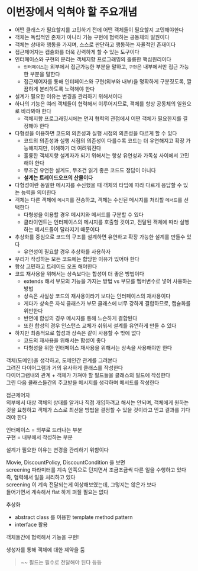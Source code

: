 # 이번장에서 익혀야 할 주요개념
- 어떤 클래스가 필요할지를 고민하기 전에 어떤 객체들이 필요할지 고민해야한다
- 객체는 독립적인 존재가 아니라 기능 구현에 협력하는 공동체의 일원이다
- 객체는 상태와 행동을 가지며, 스스로 판단하고 행동하는 자율적인 존재이다
- 접근제어자는 캡슐화를 더욱 강력하게 할 수 있는 도구이다
- 인터페이스와 구현의 분리는 객체지향 프로그래밍의 훌륭한 핵심원리이다
  - `인터페이스`는 외부에서 접근가능한 부분을 말하고, `구현`은 내부에서만 접근 가능한 부분을 말한다
  - 접근제어자를 통해 인터페이스와 구현(외부와 내부)을 명확하게 구분짓도록, 깔끔하게 분리하도록 노력해야 한다
- 설계가 필요한 이유는 변경을 관리하기 위해서이다
- 하나의 기능은 여러 객체들이 협력해서 이루어지므로, 객체를 항상 공동체의 일원으로 바라봐야 한다
  - 객체지향 프로그래밍시에는 먼저 협력의 관점에서 어떤 객체가 필요한지를 결정해야 한다
- 다형성을 이용하면 코드의 의존성과 실행 시점의 의존성을 다르게 할 수 있다
  - 코드의 의존성과 실행 시점의 의존성이 다를수록 코드는 더 유연해지고 확장 가능해지지만, 이해하기 더 여려워진다
  - 훌륭한 객체지향 설계자가 되기 위해서는 항상 유연성과 가독성 사이에서 고민해야 한다
  - 무조건 유연한 설계도, 무조건 읽기 좋은 코드도 정답이 아니다
  - **설계는 트레이드오프의 산물이다**
- 다형성이란 동일한 메시지를 수신했을 때 객체의 타입에 따라 다르게 응답할 수 있는 능력을 의미한다
- 객체는 다른 객체에 `메시지`를 전송하고, 객체는 수신된 메시지를 처리할 `메서드`를 선택한다
  - 다형성을 이용할 경우 메시지와 메서드를 구분할 수 있다
  - 클라이언트는 인터페이스의 메시지를 호출할 것이고, 전달된 객체에 따라 실행하는 메서드들이 달라지기 때문이다
- 추상화를 중심으로 코드의 구조를 설계하면 유연하고 확장 가능한 설계를 만들수 있다
  - 유연성이 필요할 경우 추상화를 사용하자
- 우리가 작성하는 모든 코드에는 합당한 이유가 있어야 한다
- 항상 고민하고 트레이드 오프 해야한다
- 코드 재사용을 위해서는 상속보다는 합성이 더 좋은 방법이다
  - extends 해서 부모의 기능을 가지는 방법 vs 부모를 멤버변수로 넣어 사용하는 방법
  - 상속은 사실상 코드의 재사용이라기 보다는 인터페이스의 재사용이다
  - 게다가 상속은 자식 클래스가 부모 클래스에 너무 강하게 결합하므로, 캡슐화를 위반한다
  - 반면에 합성의 경우 메시지를 통해 느슨하게 결합된다
  - 또한 합성의 경우 인스턴스 교체가 쉬워서 설계를 유연하게 만들 수 있다
- 하지만 최종적으로 합성과 상속은 같이 사용할 수 밖에 없다
  - 코드의 재사용을 위해서는 합성이 좋다
  - 다형성을 위한 인터페이스 재사용을 위해서는 상속을 사용해야만 한다

객체(도메인)을 생각하고, 도메인간 관계를 그려본다  
그려진 다이어그램과 거의 유사하게 클래스를 작성한다  
다이어그램내의 관계 + 객체가 가져야 할 필드들을 클래스의 필드에 작성한다  
그린 다음 클래스들간의 주고받을 메시지를 생각하며 메서드를 작성한다  

접근제어자  
외부에서 대상 객체의 상태를 알거나 직접 개입하려고 해서는 안되며, 객체에게 원하는 것을 요청하고 객체가 스스로 최선을 방법을 결정할 수 있을 것이라고 믿고 결과를 기다려야 한다  

인터페이스 = 외부로 드러나는 부분  
구현 = 내부에서 작성하는 부분  

설계가 필요한 이유는 변경을 관리하기 위함이다     

Movie, DiscountPolicy, DiscountCondition 을 보면  
screening 파라미터를 계속 안쪽으로 던지면서 조금조금씩 다른 일을 수행하고 있다  
즉, 협력해서 일을 처리하고 있다  
screening 이 계속 전달되는게 이상해보였는데, 그렇지는 않은가 보다  
들어가면서 계속해서 flat 하게 펴질 필요는 없다  

추상화
- abstract class 를 이용한 template method pattern
- interface 활용

객체들간에 협력해서 기능을 구현!  

생성자를 통해 객체에 대한 제약을 둠  
> ~~ 필드는 필수로 전달해야 된다 등등
